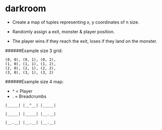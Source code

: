 # darkroom

* Create a map of tuples representing x, y coordinates of n size.

* Randomly assign a exit, monster & player position.

* The player wins if they reach the exit, loses if they land on the monster.

######Example size 3 grid:
```
(0, 0), (0, 1), (0, 2),
(1, 0), (1, 1), (1, 2),
(2, 0), (2, 1), (2, 2),
(3, 0), (3, 1), (3, 2)
```
######Example size 4 map:
* ^ = Player
* . = Breadcrumbs

```
|_____| |__^__| |_____|

|_____| |_____| |__.__|

|__.__| |__.__| |__.__|

```
